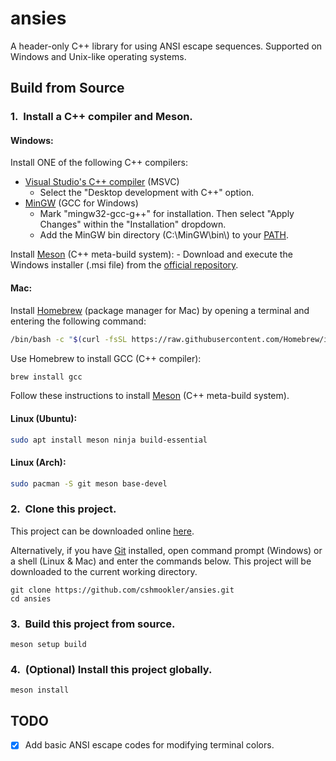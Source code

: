 # **ansies**

A header-only C++ library for using ANSI escape sequences. Supported on Windows and Unix-like operating systems.

## Build from Source

### 1.&nbsp; Install a C++ compiler and Meson.

#### Windows:

Install ONE of the following C++ compilers:

- [Visual Studio's C++ compiler](https://visualstudio.microsoft.com/downloads/) (MSVC)
    - Select the "Desktop development with C++" option.
- [MinGW](https://sourceforge.net/projects/mingw/) (GCC for Windows)
    - Mark "mingw32-gcc-g++" for installation. Then select "Apply Changes" within the "Installation" dropdown.
    - Add the MinGW bin directory (C:\\MinGW\\bin\\) to your [PATH](https://stackoverflow.com/questions/5733220/how-do-i-add-the-mingw-bin-directory-to-my-system-path).

Install [Meson](https://mesonbuild.com) (C++ meta-build system):
    - Download and execute the Windows installer (.msi file) from the [official repository](https://github.com/mesonbuild/meson/releases).

#### Mac:

Install [Homebrew](https://brew.sh/) (package manager for Mac) by opening a terminal and entering the following command:

```zsh
/bin/bash -c "$(curl -fsSL https://raw.githubusercontent.com/Homebrew/install/HEAD/install.sh)"
```

Use Homebrew to install GCC (C++ compiler):

```zsh
brew install gcc
```

Follow these instructions to install [Meson](https://mesonbuild.com/SimpleStart.html) (C++ meta-build system).

#### Linux (Ubuntu):

```bash
sudo apt install meson ninja build-essential
```

#### Linux (Arch):

```bash
sudo pacman -S git meson base-devel
```

### 2.&nbsp; Clone this project.

This project can be downloaded online [here](https://github.com/cshmookler/ansies).

Alternatively, if you have [Git](https://git-scm.com/downloads/) installed, open command prompt (Windows) or a shell (Linux & Mac) and enter the commands below.  This project will be downloaded to the current working directory.

```
git clone https://github.com/cshmookler/ansies.git
cd ansies
```

### 3.&nbsp; Build this project from source.

```
meson setup build
```

### 4.&nbsp; (Optional) Install this project globally.

```
meson install
```

## **TODO**

- [X] Add basic ANSI escape codes for modifying terminal colors.
